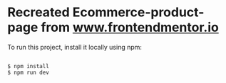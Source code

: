 # Recreated Ecommerce-product-page from www.frontendmentor.io

To run this project, install it locally using npm:

```

$ npm install
$ npm run dev
```


